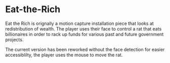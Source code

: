 # Eat-the-Rich
Eat the Rich is orignally a motion capture installation piece that looks at redistribution of wealth. The player uses their face to control a rat that eats billionaires in order to rack up funds for various past and future government projects.

The current version has been reworked without the face detection for easier accessiblilty, the player uses the mouse to move the rat.
